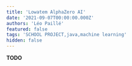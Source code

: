 ```yaml
---
title: 'Lowatem AlphaZero AI'
date: '2021-09-07T00:00:00.000Z'
authors: 'Léo Paillé'
featured: false
tags: 'SCHOOL PROJECT,java,machine learning'
hidden: false
---
```


**TODO**
